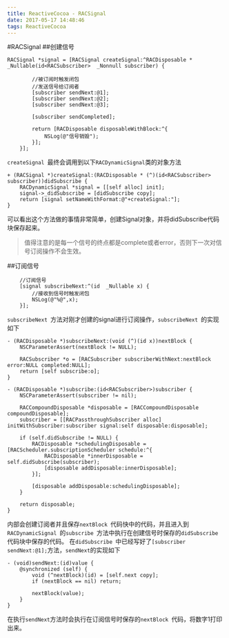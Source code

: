 ```yaml
---
title: ReactiveCocoa - RACSignal
date: 2017-05-17 14:48:46
tags: ReactiveCocoa
---
```

#RACSignal
##创建信号

```
RACSignal *signal = [RACSignal createSignal:^RACDisposable * _Nullable(id<RACSubscriber>  _Nonnull subscriber) {
       
        //被订阅时触发闭包
        //发送信号给订阅者
        [subscriber sendNext:@1];
        [subscriber sendNext:@2];
        [subscriber sendNext:@3];
        
        [subscriber sendCompleted];
        
        return [RACDisposable disposableWithBlock:^{
            NSLog(@"信号销毁");
        }];
    }];
```

`createSignal `最终会调用到以下`RACDynamicSignal`类的对象方法

```
+ (RACSignal *)createSignal:(RACDisposable * (^)(id<RACSubscriber> subscriber))didSubscribe {
	RACDynamicSignal *signal = [[self alloc] init];
	signal->_didSubscribe = [didSubscribe copy];
	return [signal setNameWithFormat:@"+createSignal:"];
}
```

可以看出这个方法做的事情非常简单，创建Signal对象，并将didSubscribe代码块保存起来。

> 值得注意的是每一个信号的终点都是complete或者error，否则下一次对信号订阅操作不会生效。

##订阅信号
```
	//订阅信号
    [signal subscribeNext:^(id  _Nullable x) {
        //接收到信号时触发闭包
        NSLog(@"%@",x);
    }];
```
`subscribeNext `方法对刚才创建的signal进行订阅操作，`subscribeNext `的实现如下

```
- (RACDisposable *)subscribeNext:(void (^)(id x))nextBlock {
	NSCParameterAssert(nextBlock != NULL);
	
	RACSubscriber *o = [RACSubscriber subscriberWithNext:nextBlock error:NULL completed:NULL];
	return [self subscribe:o];
}

- (RACDisposable *)subscribe:(id<RACSubscriber>)subscriber {
	NSCParameterAssert(subscriber != nil);

	RACCompoundDisposable *disposable = [RACCompoundDisposable compoundDisposable];
	subscriber = [[RACPassthroughSubscriber alloc] initWithSubscriber:subscriber signal:self disposable:disposable];

	if (self.didSubscribe != NULL) {
		RACDisposable *schedulingDisposable = [RACScheduler.subscriptionScheduler schedule:^{
			RACDisposable *innerDisposable = self.didSubscribe(subscriber);
			[disposable addDisposable:innerDisposable];
		}];

		[disposable addDisposable:schedulingDisposable];
	}
	
	return disposable;
}

```
内部会创建订阅者并且保存`nextBlock `代码快中的代码，并且进入到`RACDynamicSignal `的`subscribe `方法中执行在创建信号时保存的`didSubscribe `代码块中保存的代码。
在`didSubscribe `中已经写好了`[subscriber sendNext:@1];`方法，`sendNext`的实现如下

```
- (void)sendNext:(id)value {
	@synchronized (self) {
		void (^nextBlock)(id) = [self.next copy];
		if (nextBlock == nil) return;

		nextBlock(value);
	}
}
```
在执行`sendNext`方法时会执行在订阅信号时保存的`nextBlock `代码，将数字1打印出来。